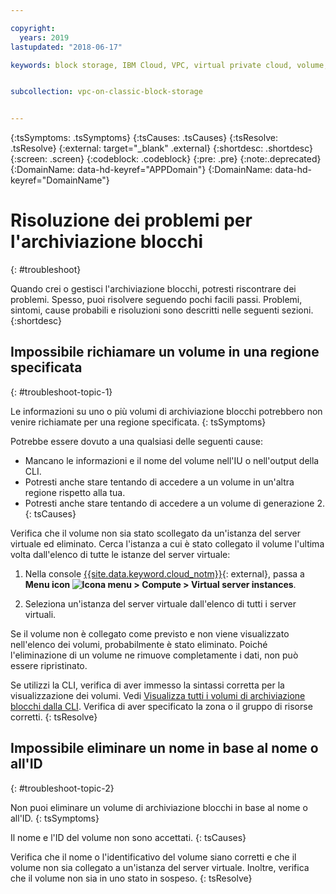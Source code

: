 ```yaml
---

copyright:
  years: 2019
lastupdated: "2018-06-17"

keywords: block storage, IBM Cloud, VPC, virtual private cloud, volume, data storage, troubleshooting, troubleshoot


subcollection: vpc-on-classic-block-storage


---
```


{:tsSymptoms: .tsSymptoms}
{:tsCauses: .tsCauses}
{:tsResolve: .tsResolve}
{:external: target="_blank" .external}
{:shortdesc: .shortdesc}
{:screen: .screen}
{:codeblock: .codeblock}
{:pre: .pre}
{:note:.deprecated}
{:DomainName: data-hd-keyref="APPDomain"}
{:DomainName: data-hd-keyref="DomainName"}

# Risoluzione dei problemi per l'archiviazione blocchi 
{: #troubleshoot}

Quando crei o gestisci l'archiviazione blocchi, potresti riscontrare dei problemi. Spesso, puoi risolvere seguendo pochi facili passi. Problemi, sintomi, cause probabili e risoluzioni sono descritti nelle seguenti sezioni.
{:shortdesc}

## Impossibile richiamare un volume in una regione specificata
{: #troubleshoot-topic-1}

Le informazioni su uno o più volumi di archiviazione blocchi potrebbero non venire richiamate per una regione specificata.
{: tsSymptoms}

Potrebbe essere dovuto a una qualsiasi delle seguenti cause:

* Mancano le informazioni e il nome del volume nell'IU o nell'output della CLI.
* Potresti anche stare tentando di accedere a un volume in un'altra regione rispetto alla tua.
* Potresti anche stare tentando di accedere a un volume di generazione 2.
{: tsCauses}

Verifica che il volume non sia stato scollegato da un'istanza del server virtuale ed eliminato. Cerca l'istanza a cui è stato collegato il volume l'ultima volta dall'elenco di tutte le istanze del server virtuale:

1. Nella console [{{site.data.keyword.cloud_notm}}](https://{DomainName}/vpc){: external}, passa a **Menu icon ![Icona menu](../../icons/icon_hamburger.svg) > Compute > Virtual server instances**.

1. Seleziona un'istanza del server virtuale dall'elenco di tutti i server virtuali.

Se il volume non è collegato come previsto e non viene visualizzato nell'elenco dei volumi, probabilmente è stato eliminato.  Poiché l'eliminazione di un volume ne rimuove completamente i dati, non può essere ripristinato.  

Se utilizzi la CLI, verifica di aver immesso la sintassi corretta per la visualizzazione dei volumi.  Vedi [Visualizza tutti i volumi di archiviazione blocchi dalla CLI](/docs/vpc-on-classic-block-storage?topic=vpc-on-classic-block-storage-attaching-block-storage-cli).  Verifica di aver specificato la zona o il gruppo di risorse corretti.
{: tsResolve}

## Impossibile eliminare un nome in base al nome o all'ID
{: #troubleshoot-topic-2}

Non puoi eliminare un volume di archiviazione blocchi in base al nome o all'ID.
{: tsSymptoms}

Il nome e l'ID del volume non sono accettati.
{: tsCauses}

Verifica che il nome o l'identificativo del volume siano corretti e che il volume non sia collegato a un'istanza del server virtuale.  Inoltre, verifica che il volume non sia in uno stato in sospeso.
{: tsResolve}
